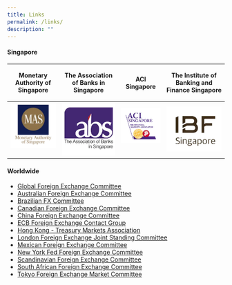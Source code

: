 ```yaml
---
title: Links
permalink: /links/
description: ""
---
```

#### Singapore


| <p style="text-align: center;"> Monetary Authority of Singapore </p> | The Association of Banks in Singapore | ACI Singapore | The Institute of Banking and Finance Singapore |
| -------- | -------- | -------- | -------- |
| [![mas](/images/logo-mas.png)](http://www.mas.gov.sg/)     | [![abs](/images/logo-abs.png)](http://www.abs.org.sg/)     | [![aci](/images/logo-aci.png)](http://www.acisin.com/)     |  [![ibf](/images/logo-ibf.png)](http://www.ibf.org.sg/) |



#### Worldwide

*   [Global Foreign Exchange Committee](https://www.globalfxc.org/)
*   [Australian Foreign Exchange Committee](http://afxc.rba.gov.au/)
*   [Brazilian FX Committee](https://www.bcb.gov.br/en/#!/c/brfxc/)
*   [Canadian Foreign Exchange Committee](http://www.cfec.ca/)
*   [China Foreign Exchange Committee](http://www.chinamoney.com.cn/english/cfxcovs/)
*   [ECB Foreign Exchange Contact Group](https://www.ecb.europa.eu/paym/groups/fxcg/html/index.en.html)
*   [Hong Kong - Treasury Markets Association](https://www.tma.org.hk/)
*   [London Foreign Exchange Joint Standing Committee](https://www.bankofengland.co.uk/markets/london-foreign-exchange-joint-standing-committee)
*   [Mexican Foreign Exchange Committee](http://cmcm.banxico.org.mx/indexEn.html)
*   [New York Fed Foreign Exchange Committee](https://www.newyorkfed.org/fxc/index.html)
*   [Scandinavian Foreign Exchange Committee](https://www.riksbank.se/en-gb/about-the-riksbank/international-work/scandinavian-foreign-exchange-committee/)
*   [South African Foreign Exchange Committee](http://www.resbank.co.za/Markets/South_African_Foreign_Exchange_Committee/Pages/default.aspx)
*   [Tokyo Foreign Exchange Market Committee](http://www.fxcomtky.com/index_e.html)
